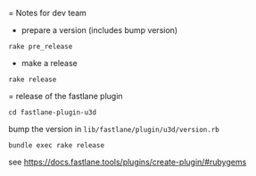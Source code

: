 = Notes for dev team

* prepare a version (includes bump version)

`rake pre_release`

* make a release

`rake release`

= release of the fastlane plugin

`cd fastlane-plugin-u3d`

bump the version in `lib/fastlane/plugin/u3d/version.rb`

`bundle exec rake release`

see https://docs.fastlane.tools/plugins/create-plugin/#rubygems
